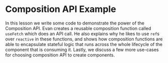 # Composition API Example

In this lesson we write some code to demonstrate the power of the  Composition API.  Evan creates a reusable composition function called `useFetch` which does an API call. He also explains why he likes to use `ref`s over `reactive` in these functions, and shows how composition functions are able to  encapsulate stateful logic that runs across the whole lifecycle of the  component that is consuming it. Lastly, we discuss a few more use-cases  for choosing composition API to create components.